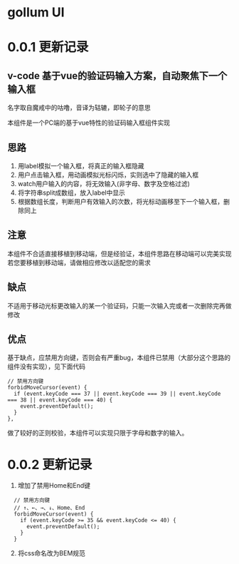 # gollum UI
# 0.0.1 更新记录
## v-code 基于vue的验证码输入方案，自动聚焦下一个输入框

名字取自魔戒中的咕噜，音译为轱辘，即轮子的意思

本组件是一个PC端的基于vue特性的验证码输入框组件实现

## 思路
1. 用label模拟一个输入框，将真正的输入框隐藏
2. 用户点击输入框，用动画模拟光标闪烁，实则选中了隐藏的输入框
3. watch用户输入的内容，将无效输入(非字母、数字及空格过滤)
4. 将字符串split成数组，放入label中显示
5. 根据数组长度，判断用户有效输入的次数，将光标动画移至下一个输入框，删除同上

## 注意
本组件不合适直接移植到移动端，但是经验证，本组件思路在移动端可以完美实现
若您要移植到移动端，请做相应修改以适配您的需求

## 缺点
不适用于移动光标更改输入的某一个验证码，只能一次输入完或者一次删除完再做修改

## 优点
基于缺点，应禁用方向键，否则会有严重bug，本组件已禁用（大部分这个思路的组件没有实现），见下面代码
```
// 禁用方向键
forbidMoveCursor(event) {
  if (event.keyCode === 37 || event.keyCode === 39 || event.keyCode === 38 || event.keyCode === 40) {
    event.preventDefault();
  }
},
```

做了较好的正则校验，本组件可以实现只限于字母和数字的输入。

# 0.0.2 更新记录

1. 增加了禁用Home和End键
```
  // 禁用方向键
  // ↑、←、→、↓、Home、End
  forbidMoveCursor(event) {
    if (event.keyCode >= 35 && event.keyCode <= 40) {
      event.preventDefault();
    }
  }
```
2. 将css命名改为BEM规范